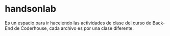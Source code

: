 # handsonlab

Es un espacio para ir haceiendo las actividades de clase del curso de Back-End de Coderhouse, cada archivo es por una clase diferente.
